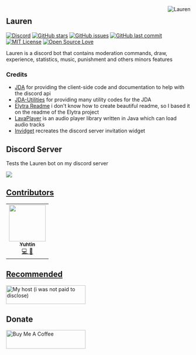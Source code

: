 <img src="https://i.imgur.com/frICFCC.png?size=96" alt="Lauren" title="Lauren" align="right"/>

## Lauren

[![Discord](https://img.shields.io/discord/700673055982354472?label=Discord)](https://discord.gg/ShpKBgk)
[![GitHub stars](https://img.shields.io/github/stars/Yuhtin/Lauren.svg)](https://github.com/Yuhtin/Lauren/stargazers)
[![GitHub issues](https://img.shields.io/github/issues-raw/Yuhtin/Lauren.svg?label=issues)](https://github.com/Yuhtin/Lauren/issues)
[![GitHub last commit](https://img.shields.io/github/last-commit/Yuhtin/Lauren.svg)](https://github.com/Yuhtin/Lauren/commit)
[![MIT License](https://img.shields.io/badge/license-AGPLV3-blue.svg?color=1bcc1b)](https://choosealicense.com/licenses/agpl-3.0/)
[![Open Source Love](https://badges.frapsoft.com/os/v1/open-source.png?v=103)](https://github.com/ellerbrock/open-source-badges/)

Lauren is a discord bot that contains moderation commands, draw, experience, statistics, music, punishment and others minors features

### Credits

  * [JDA](https://github.com/DV8FromTheWorld/JDA) for providing the client-side code and documentation to help with the discord api
  * [JDA-Utilities](https://github.com/JDA-Applications/JDA-Utilities) for providing many utility codes for the JDA
  * [Elytra Readme](https://github.com/Elytra-Server/Elytra/blob/develop/README.md) i don't know how to create beautiful readme, so I based it on the readme of the Elytra project
  * [LavaPlayer](https://github.com/sedmelluq/lavaplayer) is an audio player library written in Java which can load audio tracks
  * [Invidget](https://github.com/SwitchbladeBot/invidget) recreates the discord server invitation widget

## Discord Server
  Tests the Lauren bot on my discord server
  <td align="center"><a href="https://discord.gg/ShpKBgk"> <img src="https://media.discordapp.net/attachments/773207393697923113/775920346649591808/aincrad.png">

## Contributors

<!-- ALL-CONTRIBUTORS-LIST:START - Do not remove or modify this section -->
<!-- prettier-ignore-start -->
<!-- markdownlint-disable -->
<table>
  <tr>
    <td align="center"><a href="https://github.com/Yuhtin"><img src="https://avatars1.githubusercontent.com/u/26367735?v=4" width="100px;" alt=""/><br /><sub><b>Yuhtin</b></sub></a><br /><a href="https://github.com/Yuhtin/Lauren/commits?author=Yuhtin" title="Code">💻</a>  <a href="https://github.com/Yuhtin/Lauren/commits?author=Yuhtin" title="Documentation">📖</a></td>   
  </tr>
</table>

<!-- markdownlint-enable -->
<!-- prettier-ignore-end -->
<!-- ALL-CONTRIBUTORS-LIST:END -->

## Recommended
<a href="https://www.hypehost.com.br" target="_blank"><img src="https://media.discordapp.net/attachments/613180160639893544/727702405449383986/cEaF9bm.png?width=435&height=136" title="My host (i was not paid to disclose)" style="height: 51px !important;width: 217px !important;" ></a>

## Donate
<a href="https://www.buymeacoffee.com/Yuhtin" target="_blank"><img src="https://cdn.buymeacoffee.com/buttons/lato-orange.png" title="Buy Me A Coffee" style="height: 51px !important;width: 217px !important;" ></a>
